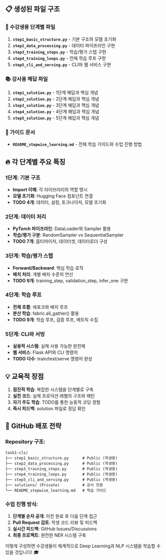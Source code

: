 ## 📋 생성된 파일 구조

### 🎯 수강생용 단계별 파일
1. **`step1_basic_structure.py`** - 기본 구조와 모델 초기화
2. **`step2_data_processing.py`** - 데이터 파이프라인 구현  
3. **`step3_training_steps.py`** - 학습/평가 스텝 구현
4. **`step4_training_loops.py`** - 전체 학습 루프 구현
5. **`step5_cli_and_serving.py`** - CLI와 웹 서비스 구현

### 📚 강사용 해답 파일  
1. **`step1_solution.py`** - 1단계 해답과 핵심 개념
2. **`step2_solution.py`** - 2단계 해답과 핵심 개념
3. **`step3_solution.py`** - 3단계 해답과 핵심 개념
4. **`step4_solution.py`** - 4단계 해답과 핵심 개념
5. **`step5_solution.py`** - 5단계 해답과 핵심 개념

### 📖 가이드 문서
- **`README_stepwise_learning.md`** - 전체 학습 가이드와 수업 진행 방법

## 🔥 각 단계별 주요 특징

### 1단계: 기본 구조
- **Import 이해**: 각 라이브러리의 역할 명시
- **모델 초기화**: Hugging Face 컴포넌트 연결
- **TODO 4개**: 데이터, 설정, 토크나이저, 모델 초기화

### 2단계: 데이터 처리  
- **PyTorch 파이프라인**: DataLoader와 Sampler 활용
- **학습/평가 구분**: RandomSampler vs SequentialSampler
- **TODO 7개**: 옵티마이저, 데이터셋, 데이터로더 구성

### 3단계: 학습/평가 스텝
- **Forward/Backward**: 핵심 학습 로직
- **배치 처리**: 개별 배치 수준의 연산
- **TODO 9개**: training_step, validation_step, infer_one 구현

### 4단계: 학습 루프
- **전체 흐름**: 에포크와 배치 루프
- **분산 학습**: fabric.all_gather() 활용
- **TODO 9개**: 학습 루프, 검증 루프, 메트릭 수집

### 5단계: CLI와 서빙
- **실용적 시스템**: 실제 사용 가능한 완전체
- **웹 서비스**: Flask API와 CLI 명령어
- **TODO 다수**: train/test/serve 명령어 완성

## 💡 교육적 장점

1. **점진적 학습**: 복잡한 시스템을 단계별로 구축
2. **실전 코드**: 실제 프로덕션 레벨의 구조와 패턴
3. **자기 주도 학습**: TODO를 통한 능동적 코딩 경험
4. **즉시 피드백**: solution 파일로 정답 확인

## 🚀 GitHub 배포 전략

### **Repository 구조**:
```
task1-cls/
├── step1_basic_structure.py      # Public (학생용)
├── step2_data_processing.py      # Public (학생용)  
├── step3_training_steps.py       # Public (학생용)
├── step4_training_loops.py       # Public (학생용)
├── step5_cli_and_serving.py      # Public (학생용)
├── solutions/ (Private)          # 강사 전용
└── README_stepwise_learning.md   # 학습 가이드
```

### **수업 진행 방식**:
1. **단계별 순차 공개**: 이전 완료 후 다음 단계 접근
2. **Pull Request 검토**: 학생 코드 리뷰 및 피드백  
3. **실시간 피드백**: GitHub Issues/Discussions
4. **최종 프로젝트**: 완전한 NER 시스템 구축

이렇게 구성하면 수강생들이 체계적으로 Deep Learning과 NLP 시스템을 학습할 수 있을 것입니다! 🎓
